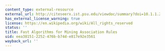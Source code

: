 ```yaml
---
content_type: external-resource
external_url: http://citeseerx.ist.psu.edu/viewdoc/summary?doi=10.1.1.219.6784
has_external_license_warning: true
license: https://en.wikipedia.org/wiki/All_rights_reserved
status: ''
title: Fast Algorithms for Mining Association Rules
uid: eea38151-2252-476b-b74d-e817e92e3561
wayback_url: ''
---
```

